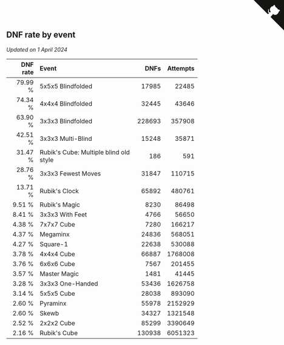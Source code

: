 ## DNF rate by event

*Updated on  1 April 2024*

| DNF rate | Event | DNFs | Attempts |
| ---: | :--- | ---: | ---: |
| 79.99 % | 5x5x5 Blindfolded | 17985 | 22485 |
| 74.34 % | 4x4x4 Blindfolded | 32445 | 43646 |
| 63.90 % | 3x3x3 Blindfolded | 228693 | 357908 |
| 42.51 % | 3x3x3 Multi-Blind | 15248 | 35871 |
| 31.47 % | Rubik's Cube: Multiple blind old style | 186 | 591 |
| 28.76 % | 3x3x3 Fewest Moves | 31847 | 110715 |
| 13.71 % | Rubik's Clock | 65892 | 480761 |
| 9.51 % | Rubik's Magic | 8230 | 86498 |
| 8.41 % | 3x3x3 With Feet | 4766 | 56650 |
| 4.38 % | 7x7x7 Cube | 7280 | 166217 |
| 4.37 % | Megaminx | 24836 | 568051 |
| 4.27 % | Square-1 | 22638 | 530088 |
| 3.78 % | 4x4x4 Cube | 66887 | 1768008 |
| 3.76 % | 6x6x6 Cube | 7567 | 201455 |
| 3.57 % | Master Magic | 1481 | 41445 |
| 3.28 % | 3x3x3 One-Handed | 53436 | 1626758 |
| 3.14 % | 5x5x5 Cube | 28038 | 893090 |
| 2.60 % | Pyraminx | 55978 | 2152929 |
| 2.60 % | Skewb | 34327 | 1321548 |
| 2.52 % | 2x2x2 Cube | 85299 | 3390649 |
| 2.16 % | Rubik's Cube | 130938 | 6051323 |


<a href="https://github.com/jonatanklosko/wca_statistics" class="github-corner" aria-label="View source on Github"><svg width="80" height="80" viewBox="0 0 250 250" style="fill:#151513; color:#fff; position: absolute; top: 0; border: 0; right: 0;" aria-hidden="true"><path d="M0,0 L115,115 L130,115 L142,142 L250,250 L250,0 Z"></path><path d="M128.3,109.0 C113.8,99.7 119.0,89.6 119.0,89.6 C122.0,82.7 120.5,78.6 120.5,78.6 C119.2,72.0 123.4,76.3 123.4,76.3 C127.3,80.9 125.5,87.3 125.5,87.3 C122.9,97.6 130.6,101.9 134.4,103.2" fill="currentColor" style="transform-origin: 130px 106px;" class="octo-arm"></path><path d="M115.0,115.0 C114.9,115.1 118.7,116.5 119.8,115.4 L133.7,101.6 C136.9,99.2 139.9,98.4 142.2,98.6 C133.8,88.0 127.5,74.4 143.8,58.0 C148.5,53.4 154.0,51.2 159.7,51.0 C160.3,49.4 163.2,43.6 171.4,40.1 C171.4,40.1 176.1,42.5 178.8,56.2 C183.1,58.6 187.2,61.8 190.9,65.4 C194.5,69.0 197.7,73.2 200.1,77.6 C213.8,80.2 216.3,84.9 216.3,84.9 C212.7,93.1 206.9,96.0 205.4,96.6 C205.1,102.4 203.0,107.8 198.3,112.5 C181.9,128.9 168.3,122.5 157.7,114.1 C157.9,116.9 156.7,120.9 152.7,124.9 L141.0,136.5 C139.8,137.7 141.6,141.9 141.8,141.8 Z" fill="currentColor" class="octo-body"></path></svg></a><style>.github-corner:hover .octo-arm{animation:octocat-wave 560ms ease-in-out}@keyframes octocat-wave{0%,100%{transform:rotate(0)}20%,60%{transform:rotate(-25deg)}40%,80%{transform:rotate(10deg)}}@media (max-width:500px){.github-corner:hover .octo-arm{animation:none}.github-corner .octo-arm{animation:octocat-wave 560ms ease-in-out}}</style>
